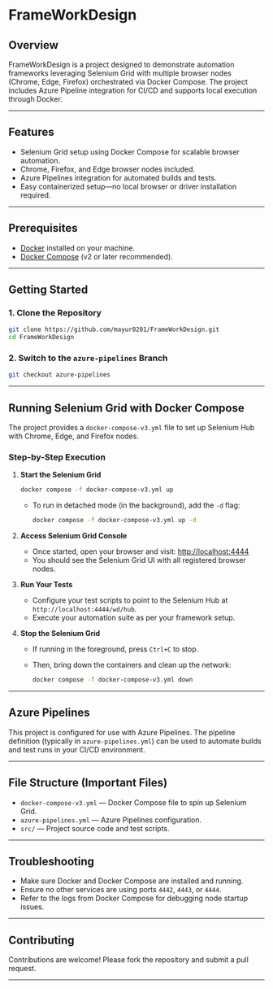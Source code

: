 # FrameWorkDesign

## Overview

FrameWorkDesign is a project designed to demonstrate automation frameworks leveraging Selenium Grid with multiple browser nodes (Chrome, Edge, Firefox) orchestrated via Docker Compose. The project includes Azure Pipeline integration for CI/CD and supports local execution through Docker.

---

## Features

- Selenium Grid setup using Docker Compose for scalable browser automation.
- Chrome, Firefox, and Edge browser nodes included.
- Azure Pipelines integration for automated builds and tests.
- Easy containerized setup—no local browser or driver installation required.

---

## Prerequisites

- [Docker](https://www.docker.com/get-started) installed on your machine.
- [Docker Compose](https://docs.docker.com/compose/) (v2 or later recommended).

---

## Getting Started

### 1. Clone the Repository

```sh
git clone https://github.com/mayur0201/FrameWorkDesign.git
cd FrameWorkDesign
```

### 2. Switch to the `azure-pipelines` Branch

```sh
git checkout azure-pipelines
```

---

## Running Selenium Grid with Docker Compose

The project provides a `docker-compose-v3.yml` file to set up Selenium Hub with Chrome, Edge, and Firefox nodes.

### **Step-by-Step Execution**

1. **Start the Selenium Grid**

   ```sh
   docker compose -f docker-compose-v3.yml up
   ```

   - To run in detached mode (in the background), add the `-d` flag:

     ```sh
     docker compose -f docker-compose-v3.yml up -d
     ```

2. **Access Selenium Grid Console**

   - Once started, open your browser and visit: [http://localhost:4444](http://localhost:4444)
   - You should see the Selenium Grid UI with all registered browser nodes.

3. **Run Your Tests**

   - Configure your test scripts to point to the Selenium Hub at `http://localhost:4444/wd/hub`.
   - Execute your automation suite as per your framework setup.

4. **Stop the Selenium Grid**

   - If running in the foreground, press `Ctrl+C` to stop.
   - Then, bring down the containers and clean up the network:

     ```sh
     docker compose -f docker-compose-v3.yml down
     ```

---

## Azure Pipelines

This project is configured for use with Azure Pipelines. The pipeline definition (typically in `azure-pipelines.yml`) can be used to automate builds and test runs in your CI/CD environment.

---

## File Structure (Important Files)

- `docker-compose-v3.yml` — Docker Compose file to spin up Selenium Grid.
- `azure-pipelines.yml` — Azure Pipelines configuration.
- `src/` — Project source code and test scripts.

---

## Troubleshooting

- Make sure Docker and Docker Compose are installed and running.
- Ensure no other services are using ports `4442`, `4443`, or `4444`.
- Refer to the logs from Docker Compose for debugging node startup issues.

---

## Contributing

Contributions are welcome! Please fork the repository and submit a pull request.

---
